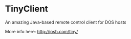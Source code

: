 # TinyClient
An amazing Java-based remote control client for DOS hosts

More info here:
http://josh.com/tiny/
